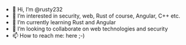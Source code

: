 - 👋 Hi, I’m @rusty232
- 👀 I’m interested in security, web, Rust of course, Angular, C++ etc.
- 🌱 I’m currently learning Rust and Angular
- 💞️ I’m looking to collaborate on web technologies and security
- 📫 How to reach me: here ;-)


<!---
rusty232/rusty232 is a ✨ special ✨ repository because its `README.md` (this file) appears on your GitHub profile.
You can click the Preview link to take a look at your changes.
--->
